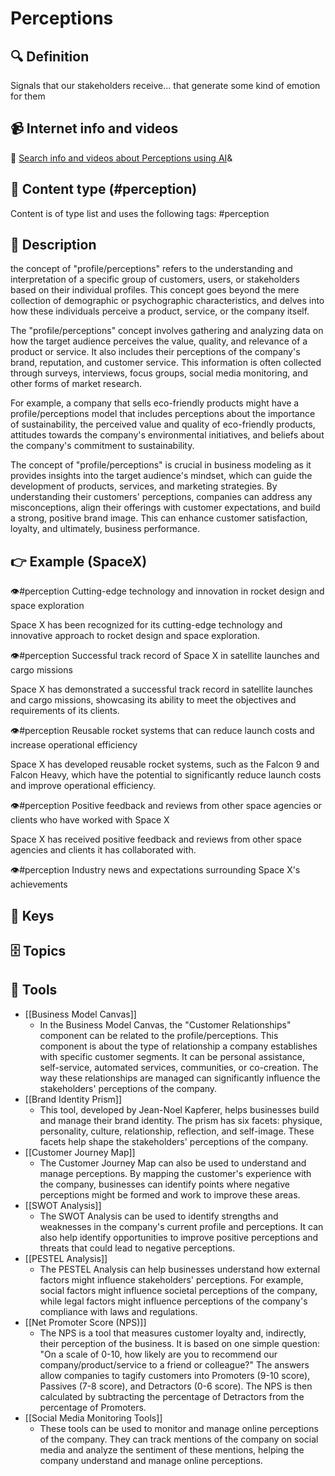 
# Perceptions


## 🔍 Definition
Signals that our stakeholders receive... that generate some kind of emotion for them


## 📹 Internet info and videos
🤖 [Search info and videos about Perceptions using AI](https://www.perplexity.ai/search?q=videos+about+Perceptions:+Signals+that+our+stakeholders+receive...that+generate+some+type+of+emotion+for+them
)&

## 📰 Content type (#perception)
Content is of type list and uses the following tags: #perception


## 📖 Description
the concept of "profile/perceptions" refers to the understanding and interpretation of a specific group of customers, users, or stakeholders based on their individual profiles. This concept goes beyond the mere collection of demographic or psychographic characteristics, and delves into how these individuals perceive a product, service, or the company itself.

The "profile/perceptions" concept involves gathering and analyzing data on how the target audience perceives the value, quality, and relevance of a product or service. It also includes their perceptions of the company's brand, reputation, and customer service. This information is often collected through surveys, interviews, focus groups, social media monitoring, and other forms of market research.

For example, a company that sells eco-friendly products might have a profile/perceptions model that includes perceptions about the importance of sustainability, the perceived value and quality of eco-friendly products, attitudes towards the company's environmental initiatives, and beliefs about the company's commitment to sustainability.

The concept of "profile/perceptions" is crucial in business modeling as it provides insights into the target audience's mindset, which can guide the development of products, services, and marketing strategies. By understanding their customers' perceptions, companies can address any misconceptions, align their offerings with customer expectations, and build a strong, positive brand image. This can enhance customer satisfaction, loyalty, and ultimately, business performance.

## 👉 Example (SpaceX)

👁️#perception Cutting-edge technology and innovation in rocket design and space exploration

Space X has been recognized for its cutting-edge technology and innovative approach to rocket design and space exploration.

👁️#perception Successful track record of Space X in satellite launches and cargo missions

Space X has demonstrated a successful track record in satellite launches and cargo missions, showcasing its ability to meet the objectives and requirements of its clients.

👁️#perception Reusable rocket systems that can reduce launch costs and increase operational efficiency

Space X has developed reusable rocket systems, such as the Falcon 9 and Falcon Heavy, which have the potential to significantly reduce launch costs and improve operational efficiency.

👁️#perception Positive feedback and reviews from other space agencies or clients who have worked with Space X

Space X has received positive feedback and reviews from other space agencies and clients it has collaborated with.

👁️#perception Industry news and expectations surrounding Space X's achievements



## 🔑 Keys



## 🗄️ Topics


## 🧰 Tools
- [[Business Model Canvas]]
  - In the Business Model Canvas, the "Customer Relationships" component can be related to the profile/perceptions. This component is about the type of relationship a company establishes with specific customer segments. It can be personal assistance, self-service, automated services, communities, or co-creation. The way these relationships are managed can significantly influence the stakeholders' perceptions of the company.
- [[Brand Identity Prism]]
  - This tool, developed by Jean-Noel Kapferer, helps businesses build and manage their brand identity. The prism has six facets: physique, personality, culture, relationship, reflection, and self-image. These facets help shape the stakeholders' perceptions of the company.
- [[Customer Journey Map]]
  - The Customer Journey Map can also be used to understand and manage perceptions. By mapping the customer's experience with the company, businesses can identify points where negative perceptions might be formed and work to improve these areas.
- [[SWOT Analysis]]
  - The SWOT Analysis can be used to identify strengths and weaknesses in the company's current profile and perceptions. It can also help identify opportunities to improve positive perceptions and threats that could lead to negative perceptions.
- [[PESTEL Analysis]]
  - The PESTEL Analysis can help businesses understand how external factors might influence stakeholders' perceptions. For example, social factors might influence societal perceptions of the company, while legal factors might influence perceptions of the company's compliance with laws and regulations.
- [[Net Promoter Score (NPS)]]
  - The NPS is a tool that measures customer loyalty and, indirectly, their perception of the business. It is based on one simple question: "On a scale of 0-10, how likely are you to recommend our company/product/service to a friend or colleague?" The answers allow companies to tagify customers into Promoters (9-10 score), Passives (7-8 score), and Detractors (0-6 score). The NPS is then calculated by subtracting the percentage of Detractors from the percentage of Promoters.
- [[Social Media Monitoring Tools]]
  - These tools can be used to monitor and manage online perceptions of the company. They can track mentions of the company on social media and analyze the sentiment of these mentions, helping the company understand and manage online perceptions.
